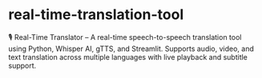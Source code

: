 # real-time-translation-tool
🎙️ Real-Time Translator – A real-time speech-to-speech translation tool using Python, Whisper AI, gTTS, and Streamlit. Supports audio, video, and text translation across multiple languages with live playback and subtitle support.

